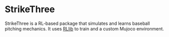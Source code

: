 # StrikeThree

StrikeThree is a RL-based package that simulates and learns baseball pitching mechanics. It uses [RLlib](https://github.com/ray-project/ray/tree/master/rllib) to train and a custom Mujoco environment.
